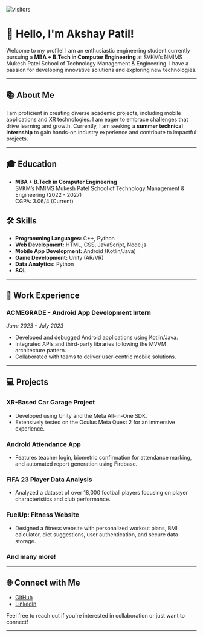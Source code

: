  ![visitors](https://visitor-badge.laobi.icu/badge?page_id=page.id)
# 👋 Hello, I'm Akshay Patil!

Welcome to my profile! I am an enthusiastic engineering student currently pursuing a **MBA + B.Tech in Computer Engineering** at SVKM’s NMIMS Mukesh Patel School of Technology Management & Engineering. I have a passion for developing innovative solutions and exploring new technologies.

---

## 📚 About Me

I am proficient in creating diverse academic projects, including mobile applications and XR technologies. I am eager to embrace challenges that drive learning and growth. Currently, I am seeking a **summer technical internship** to gain hands-on industry experience and contribute to impactful projects.

---

## 🎓 Education

- **MBA + B.Tech in Computer Engineering**  
  SVKM’s NMIMS Mukesh Patel School of Technology Management & Engineering (2022 - 2027)  
  CGPA: 3.06/4 (Current)

## 🛠️ Skills

- **Programming Languages:** C++, Python
- **Web Development:** HTML, CSS, JavaScript, Node.js
- **Mobile App Development:** Android (Kotlin/Java)
- **Game Development:** Unity (AR/VR)
- **Data Analytics:** Python
- **SQL**

---

## 💼 Work Experience

### ACMEGRADE - Android App Development Intern  
*June 2023 - July 2023*  
- Developed and debugged Android applications using Kotlin/Java.
- Integrated APIs and third-party libraries following the MVVM architecture pattern.
- Collaborated with teams to deliver user-centric mobile solutions.

---

## 💻 Projects

### XR-Based Car Garage Project
- Developed using Unity and the Meta All-in-One SDK.
- Extensively tested on the Oculus Meta Quest 2 for an immersive experience.

### Android Attendance App
- Features teacher login, biometric confirmation for attendance marking, and automated report generation using Firebase.

### FIFA 23 Player Data Analysis
- Analyzed a dataset of over 18,000 football players focusing on player characteristics and club performance.

### FuelUp: Fitness Website
- Designed a fitness website with personalized workout plans, BMI calculator, diet suggestions, user authentication, and secure data storage.
 
### And many more!
---

## 🌐 Connect with Me

- [GitHub](https://github.com/Akkpatil)  
- [LinkedIn](www.linkedin.com/in/akshay-patil-399880251)  

Feel free to reach out if you're interested in collaboration or just want to connect!

---


